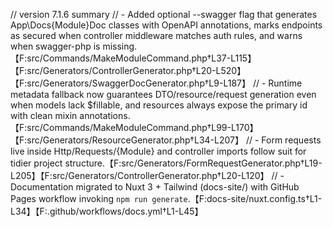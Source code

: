 // version 7.1.6 summary
// - Added optional --swagger flag that generates App\Docs\{Module}Doc classes with OpenAPI annotations, marks endpoints as secured when controller middleware matches auth rules, and warns when swagger-php is missing.【F:src/Commands/MakeModuleCommand.php†L37-L115】【F:src/Generators/ControllerGenerator.php†L20-L520】【F:src/Generators/SwaggerDocGenerator.php†L9-L187】
// - Runtime metadata fallback now guarantees DTO/resource/request generation even when models lack $fillable, and resources always expose the primary id with clean mixin annotations.【F:src/Commands/MakeModuleCommand.php†L99-L170】【F:src/Generators/ResourceGenerator.php†L34-L207】
// - Form requests live inside Http/Requests/{Module} and controller imports follow suit for tidier project structure.【F:src/Generators/FormRequestGenerator.php†L19-L205】【F:src/Generators/ControllerGenerator.php†L20-L120】
// - Documentation migrated to Nuxt 3 + Tailwind (docs-site/) with GitHub Pages workflow invoking `npm run generate`.【F:docs-site/nuxt.config.ts†L1-L34】【F:.github/workflows/docs.yml†L1-L45】
